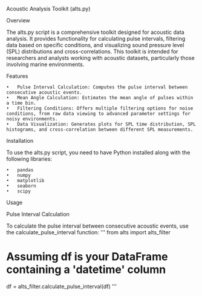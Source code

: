 Acoustic Analysis Toolkit (alts.py)

Overview

The alts.py script is a comprehensive toolkit designed for acoustic data analysis. It provides functionality for calculating pulse intervals, filtering data based on specific conditions, and visualizing sound pressure level (SPL) distributions and cross-correlations. This toolkit is intended for researchers and analysts working with acoustic datasets, particularly those involving marine environments.

Features

	•	Pulse Interval Calculation: Computes the pulse interval between consecutive acoustic events.
	•	Mean Angle Calculation: Estimates the mean angle of pulses within a time bin.
	•	Filtering Conditions: Offers multiple filtering options for noise conditions, from raw data viewing to advanced parameter settings for noisy environments.
	•	Data Visualization: Generates plots for SPL time distribution, SPL histograms, and cross-correlation between different SPL measurements.

Installation

To use the alts.py script, you need to have Python installed along with the following libraries:

	•	pandas
	•	numpy
	•	matplotlib
	•	seaborn
	•	scipy

Usage

Pulse Interval Calculation

To calculate the pulse interval between consecutive acoustic events, use the calculate_pulse_interval function:
'''
from alts import alts_filter

# Assuming df is your DataFrame containing a 'datetime' column
df = alts_filter.calculate_pulse_interval(df)
'''
